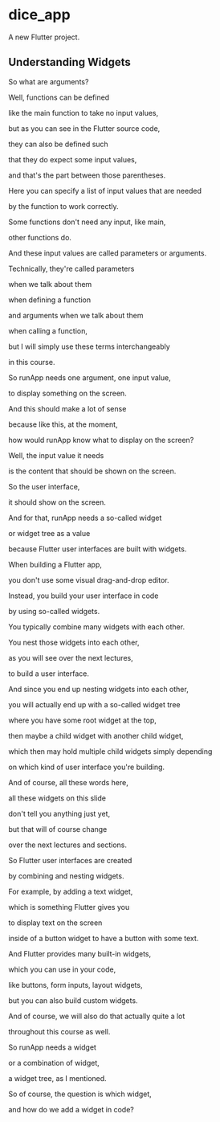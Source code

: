 # dice_app

A new Flutter project.

## Understanding Widgets

So what are arguments?

Well, functions can be defined

like the main function to take no input values,

but as you can see in the Flutter source code,

they can also be defined such

that they do expect some input values,

and that's the part between those parentheses.

Here you can specify a list of input values that are needed

by the function to work correctly.

Some functions don't need any input, like main,

other functions do.

And these input values are called parameters or arguments.

Technically, they're called parameters

when we talk about them

when defining a function

and arguments when we talk about them

when calling a function,

but I will simply use these terms interchangeably

in this course.

So runApp needs one argument, one input value,

to display something on the screen.

And this should make a lot of sense

because like this, at the moment,

how would runApp know what to display on the screen?

Well, the input value it needs

is the content that should be shown on the screen.

So the user interface,

it should show on the screen.

And for that, runApp needs a so-called widget

or widget tree as a value

because Flutter user interfaces are built with widgets.

When building a Flutter app,

you don't use some visual drag-and-drop editor.

Instead, you build your user interface in code

by using so-called widgets.

You typically combine many widgets with each other.

You nest those widgets into each other,

as you will see over the next lectures,

to build a user interface.

And since you end up nesting widgets into each other,

you will actually end up with a so-called widget tree

where you have some root widget at the top,

then maybe a child widget with another child widget,

which then may hold multiple child widgets simply depending

on which kind of user interface you're building.

And of course, all these words here,

all these widgets on this slide

don't tell you anything just yet,

but that will of course change

over the next lectures and sections.

So Flutter user interfaces are created

by combining and nesting widgets.

For example, by adding a text widget,

which is something Flutter gives you

to display text on the screen

inside of a button widget to have a button with some text.

And Flutter provides many built-in widgets,

which you can use in your code,

like buttons, form inputs, layout widgets,

but you can also build custom widgets.

And of course, we will also do that actually quite a lot

throughout this course as well.

So runApp needs a widget

or a combination of widget,

a widget tree, as I mentioned.

So of course, the question is which widget,

and how do we add a widget in code?

